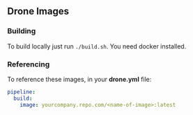 ## Drone Images

### Building

To build locally just run `./build.sh`. You need docker installed.

### Referencing

To reference these images, in your **drone.yml** file:

```yml
pipeline:
  build:
    image: yourcompany.repo.com/<name-of-image>:latest
```